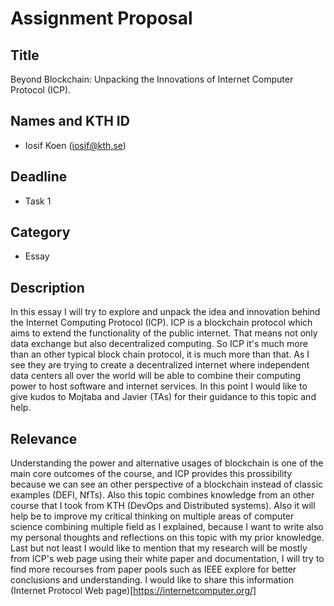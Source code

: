 # Assignment Proposal

## Title
Beyond Blockchain: Unpacking the Innovations of Internet Computer Protocol (ICP).

## Names and KTH ID
* Iosif Koen (iosif@kth.se)

## Deadline
* Task 1

## Category
* Essay

## Description
In this essay I will try to explore and unpack the idea and innovation behind the Internet Computing Protocol (ICP). ICP is a blockchain protocol which aims to extend the functionality of the public internet. That means not only data exchange but also decentralized computing. So ICP it's much more than an other typical block chain protocol, it is much more than that. As I see they are trying to create a decentralized internet where independent data centers all over the world will be able to combine their computing power to host software and internet services. In this point I would like to give kudos to Mojtaba and Javier (TAs) for their guidance to this topic and help.

## Relevance
Understanding the power and alternative usages of blockchain is one of the main core outcomes of the course, and ICP provides this prossibility because we can see an other perspective of a blockchain instead of classic examples (DEFI, NfTs). Also this topic combines knowledge from an other course that I took from KTH (DevOps and Distributed systems). Also it will help be to improve my critical thinking on multiple areas of computer science combining multiple field as I explained, because I want to write also my personal thoughts and reflections on this topic with my prior knowledge. Last but not least I would like to mention that my research will be mostly from ICP's web page using their white paper and documentation, I will try to find more recourses from paper pools such as IEEE explore for better conclusions and understanding.
I would like to share this information (Internet Protocol Web page)[https://internetcomputer.org/]